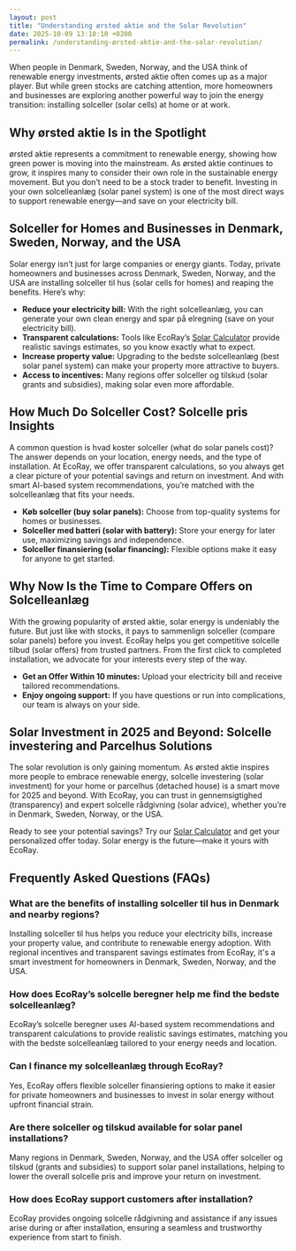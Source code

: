 ```yaml
---
layout: post
title: "Understanding ørsted aktie and the Solar Revolution"
date: 2025-10-09 13:10:10 +0200
permalink: /understanding-ørsted-aktie-and-the-solar-revolution/
---
```

When people in Denmark, Sweden, Norway, and the USA think of renewable energy investments, ørsted aktie often comes up as a major player. But while green stocks are catching attention, more homeowners and businesses are exploring another powerful way to join the energy transition: installing solceller (solar cells) at home or at work.

## Why ørsted aktie Is in the Spotlight

ørsted aktie represents a commitment to renewable energy, showing how green power is moving into the mainstream. As ørsted aktie continues to grow, it inspires many to consider their own role in the sustainable energy movement. But you don’t need to be a stock trader to benefit. Investing in your own solcelleanlæg (solar panel system) is one of the most direct ways to support renewable energy—and save on your electricity bill.

## Solceller for Homes and Businesses in Denmark, Sweden, Norway, and the USA

Solar energy isn’t just for large companies or energy giants. Today, private homeowners and businesses across Denmark, Sweden, Norway, and the USA are installing solceller til hus (solar cells for homes) and reaping the benefits. Here’s why:

- **Reduce your electricity bill:** With the right solcelleanlæg, you can generate your own clean energy and spar på elregning (save on your electricity bill).
- **Transparent calculations:** Tools like EcoRay’s [Solar Calculator](https://ecoray.dk/en/calculator) provide realistic savings estimates, so you know exactly what to expect.
- **Increase property value:** Upgrading to the bedste solcelleanlæg (best solar panel system) can make your property more attractive to buyers.
- **Access to incentives:** Many regions offer solceller og tilskud (solar grants and subsidies), making solar even more affordable.

## How Much Do Solceller Cost? Solcelle pris Insights

A common question is hvad koster solceller (what do solar panels cost)? The answer depends on your location, energy needs, and the type of installation. At EcoRay, we offer transparent calculations, so you always get a clear picture of your potential savings and return on investment. And with smart AI-based system recommendations, you’re matched with the solcelleanlæg that fits your needs.

- **Køb solceller (buy solar panels):** Choose from top-quality systems for homes or businesses.
- **Solceller med batteri (solar with battery):** Store your energy for later use, maximizing savings and independence.
- **Solceller finansiering (solar financing):** Flexible options make it easy for anyone to get started.

## Why Now Is the Time to Compare Offers on Solcelleanlæg

With the growing popularity of ørsted aktie, solar energy is undeniably the future. But just like with stocks, it pays to sammenlign solceller (compare solar panels) before you invest. EcoRay helps you get competitive solcelle tilbud (solar offers) from trusted partners. From the first click to completed installation, we advocate for your interests every step of the way.

- **Get an Offer Within 10 minutes:** Upload your electricity bill and receive tailored recommendations.
- **Enjoy ongoing support:** If you have questions or run into complications, our team is always on your side.

## Solar Investment in 2025 and Beyond: Solcelle investering and Parcelhus Solutions

The solar revolution is only gaining momentum. As ørsted aktie inspires more people to embrace renewable energy, solcelle investering (solar investment) for your home or parcelhus (detached house) is a smart move for 2025 and beyond. With EcoRay, you can trust in gennemsigtighed (transparency) and expert solcelle rådgivning (solar advice), whether you’re in Denmark, Sweden, Norway, or the USA.

Ready to see your potential savings? Try our [Solar Calculator](https://ecoray.dk/en/calculator) and get your personalized offer today. Solar energy is the future—make it yours with EcoRay.

## Frequently Asked Questions (FAQs)

### What are the benefits of installing solceller til hus in Denmark and nearby regions?

Installing solceller til hus helps you reduce your electricity bills, increase your property value, and contribute to renewable energy adoption. With regional incentives and transparent savings estimates from EcoRay, it's a smart investment for homeowners in Denmark, Sweden, Norway, and the USA.

### How does EcoRay’s solcelle beregner help me find the bedste solcelleanlæg?

EcoRay’s solcelle beregner uses AI-based system recommendations and transparent calculations to provide realistic savings estimates, matching you with the bedste solcelleanlæg tailored to your energy needs and location.

### Can I finance my solcelleanlæg through EcoRay?

Yes, EcoRay offers flexible solceller finansiering options to make it easier for private homeowners and businesses to invest in solar energy without upfront financial strain.

### Are there solceller og tilskud available for solar panel installations?

Many regions in Denmark, Sweden, Norway, and the USA offer solceller og tilskud (grants and subsidies) to support solar panel installations, helping to lower the overall solcelle pris and improve your return on investment.

### How does EcoRay support customers after installation?

EcoRay provides ongoing solcelle rådgivning and assistance if any issues arise during or after installation, ensuring a seamless and trustworthy experience from start to finish.

<script type="application/ld+json">
{
  "@context": "https://schema.org",
  "@type": "BlogPosting",
  "headline": "Understanding ørsted aktie and the Solar Revolution",
  "description": "Explore how ørsted aktie influences renewable energy investments and why installing solceller is a smart choice for homeowners and businesses in Denmark, Sweden, Norway, and the USA.",
  "author": {
    "@type": "Person",
    "name": "EcoRay",
    "description": "We act as your advisor - or “advocate” - throughout the process, always representing your interests. Using transparent calculations, realistic savings estimates, and AI-based system recommendations, we help you make an informed decision. You receive competitive offers from selected partners, and we ensure the entire journey - from first click to completed installation - is seamless and trustworthy. If any questions or complications arise, we're on your side to support and guide you every step of the way."
  },
  "publisher": {
    "@type": "Organization",
    "name": "EcoRay",
    "logo": {
      "@type": "ImageObject",
      "url": "https://ecoray.dk/logo.png"
    }
  },
  "mainEntityOfPage": {
    "@type": "WebPage",
    "@id": "https://ecoray.dk/en/blog/understanding-oersted-aktie-solar-revolution"
  },
  "datePublished": "2024-06-01",
  "dateModified": "2024-06-01"
}
</script>

<script type="application/ld+json">
{
  "@context": "https://schema.org",
  "@type": "FAQPage",
  "mainEntity": [
    {
      "@type": "Question",
      "name": "What are the benefits of installing solceller til hus in Denmark and nearby regions?",
      "acceptedAnswer": {
        "@type": "Answer",
        "text": "Installing solceller til hus helps you reduce your electricity bills, increase your property value, and contribute to renewable energy adoption. With regional incentives and transparent savings estimates from EcoRay, it's a smart investment for homeowners in Denmark, Sweden, Norway, and the USA."
      }
    },
    {
      "@type": "Question",
      "name": "How does EcoRay’s solcelle beregner help me find the bedste solcelleanlæg?",
      "acceptedAnswer": {
        "@type": "Answer",
        "text": "EcoRay’s solcelle beregner uses AI-based system recommendations and transparent calculations to provide realistic savings estimates, matching you with the bedste solcelleanlæg tailored to your energy needs and location."
      }
    },
    {
      "@type": "Question",
      "name": "Can I finance my solcelleanlæg through EcoRay?",
      "acceptedAnswer": {
        "@type": "Answer",
        "text": "Yes, EcoRay offers flexible solceller finansiering options to make it easier for private homeowners and businesses to invest in solar energy without upfront financial strain."
      }
    },
    {
      "@type": "Question",
      "name": "Are there solceller og tilskud available for solar panel installations?",
      "acceptedAnswer": {
        "@type": "Answer",
        "text": "Many regions in Denmark, Sweden, Norway, and the USA offer solceller og tilskud (grants and subsidies) to support solar panel installations, helping to lower the overall solcelle pris and improve your return on investment."
      }
    },
    {
      "@type": "Question",
      "name": "How does EcoRay support customers after installation?",
      "acceptedAnswer": {
        "@type": "Answer",
        "text": "EcoRay provides ongoing solcelle rådgivning and assistance if any issues arise during or after installation, ensuring a seamless and trustworthy experience from start to finish."
      }
    }
  ]
}
</script>